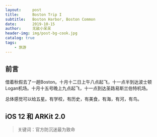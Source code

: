 ```yaml
---
layout:     post
title:      Boston Trip I
subtitle:   Boston Harbor, Boston Common
date:       2019-10-15
author:     无敌小呆呆
header-img: img/post-bg-cook.jpg
catalog: true
tags:
    - 旅游
---
```


## 前言

借着秋假去了一趟Boston。十月十二日上午八点起飞，十一点半到达波士顿Logan机场。十月十五号晚上九点起飞，十一点到达圣路易斯兰伯特机场。

总体感觉可以给五星。有学校，有历史，有美食，有海，有河，有鸟。

## iOS 12 和 ARKit 2.0

>关键词：官方防沉迷最为致命


